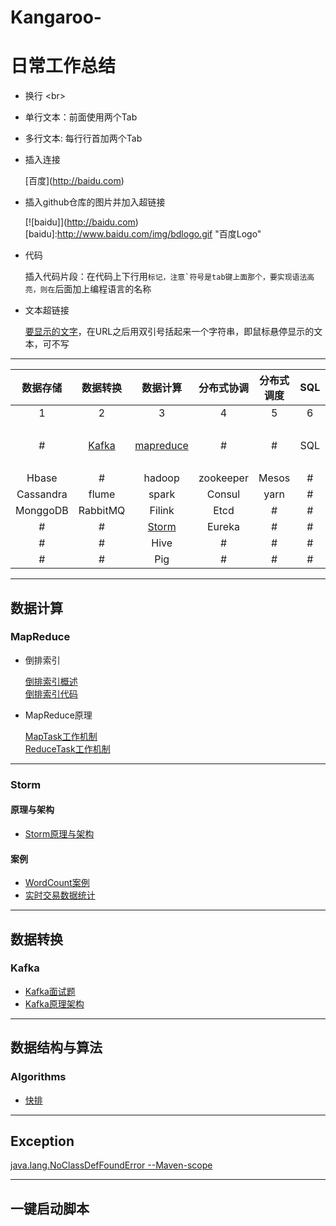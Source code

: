 # Kangaroo-

# 日常工作总结
 * 换行 \<br\>
 * 单行文本：前面使用两个Tab
 * 多行文本: 每行行首加两个Tab

 * 插入连接
 
    \[百度](http://baidu.com)
  
 * 插入github仓库的图片并加入超链接
 
    \[![baidu]](http://baidu.com)  
    \[baidu]:http://www.baidu.com/img/bdlogo.gif "百度Logo"  
    
 * 代码
 
      插入代码片段：在代码上下行用```标记，注意`符号是tab键上面那个，要实现语法高亮，则在```后面加上编程语言的名称
      
 * 文本超链接
 
    [要显示的文字](链接的地址"鼠标悬停显示")，在URL之后用双引号括起来一个字符串，即鼠标悬停显示的文本，可不写
    
--------------------------------------------------
    
| 数据存储|数据转换|数据计算|分布式协调|分布式调度|SQL|数据结构与算法|异常|Linux|
|:-----: |:-----:|:-----:|:-----:|:-----:|:-----:|:-----:|:-----:|:-----:|
|1|2|3|4|5|6|7|8|9|
|#|[Kafka](#kafka)|[mapreduce](#数据计算)|#|#|SQL|[algorithms](#algorithms)|[Exception](#exception)|[一键启动脚本](#一键启动脚本)|
|Hbase|#|hadoop|zookeeper|Mesos|#|#||
|Cassandra|flume|spark|Consul|yarn|#|#||
|MonggoDB|RabbitMQ|Filink|Etcd|#|#|#||
|#|#|[Storm](#storm)|Eureka|#|#|#||
|#|#|Hive|#|#|#|#||
|#|#|Pig|#|#|#|#||




-----------------------
## 数据计算
  ### MapReduce
  
* 倒排索引

    [倒排索引概述](https://github.com/bigDataHell/Kangaroo-/blob/master/mapreduce/invertedIndex/remade.md)  
    [倒排索引代码](https://github.com/bigDataHell/Kangaroo-/blob/master/mapreduce/invertedIndex/InvertedIndex.java)
    
* MapReduce原理

    [MapTask工作机制](https://github.com/bigDataHell/Kangaroo-/blob/master/mapreduce/mapReduce_principle/MapTask%E5%B7%A5%E4%BD%9C%E6%9C%BA%E5%88%B6.md)<br> 
    [ReduceTask工作机制](https://github.com/bigDataHell/Kangaroo-/blob/master/mapreduce/mapReduce_principle/ReduceTask%E5%B7%A5%E4%BD%9C%E6%9C%BA%E5%88%B6.md)
    
 ---------------------------------
 ### Storm
    
 #### 原理与架构
 
   * [Storm原理与架构](https://github.com/bigDataHell/Kangaroo-/blob/master/storm/storm.md)
   
 #### 案例
 
  * [WordCount案例](https://github.com/bigDataHell/Kangaroo-/tree/master/storm/case/WordCountDemo)
  * [实时交易数据统计](https://github.com/bigDataHell/Kangaroo-/tree/master/storm/case/Real-timeTransactionDataStatistics)
   


-------------------------


## 数据转换

 ### Kafka
 
   * [Kafka面试题](https://github.com/bigDataHell/Kangaroo-/blob/master/kafka/kafka%E9%9D%A2%E8%AF%95%E9%A2%98.md)
   * [Kafka原理架构](https://github.com/bigDataHell/Kangaroo-/blob/master/kafka/kafka%E5%8E%9F%E7%90%86.md)
   
--------------------------------
 ## 数据结构与算法
   
  ### Algorithms
  
  * [快排](https://github.com/bigDataHell/Kangaroo-/blob/master/dataStructures_algorithms/Quicksort.md)
  
  
---------------------------------------------------------
## Exception

[java.lang.NoClassDefFoundError --Maven-scope](https://github.com/bigDataHell/Kangaroo-/blob/master/Exception/%E5%B8%B8%E8%A7%81%E5%BC%82%E5%B8%B8.md#javalangnoclassdeffounderror----maven)
   
------------------------------------------------------

## 一键启动脚本



